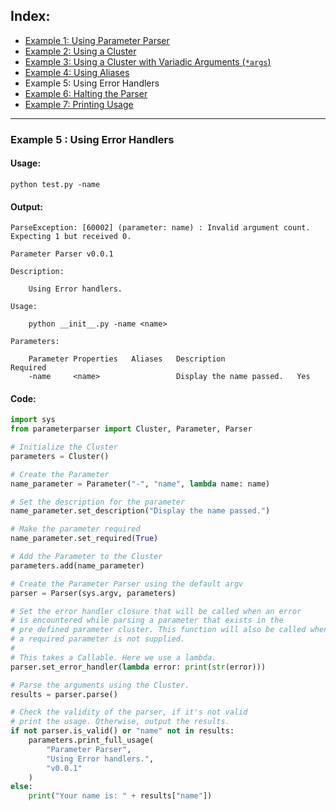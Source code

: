 ## Index:
* [Example 1: Using Parameter Parser](./Example1.md)
* [Example 2: Using a Cluster](./Example2.md)
* [Example 3: Using a Cluster with Variadic Arguments (`*args`)](./Example3.md)
* [Example 4: Using Aliases](./Example4.md)
* Example 5: Using Error Handlers
* [Example 6: Halting the Parser](./Example6.md)
* [Example 7: Printing Usage](./Example7.md)

----
### Example 5 : Using Error Handlers

#### Usage: 
    python test.py -name
#### Output:
    ParseException: [60002] (parameter: name) : Invalid argument count. Expecting 1 but received 0.

    Parameter Parser v0.0.1
    
    Description: 
    
        Using Error handlers.
    
    Usage:
    
        python __init__.py -name <name> 
    
    Parameters:
    
        Parameter Properties   Aliases   Description                Required   
        -name     <name>                 Display the name passed.   Yes        

#### Code:
```python
import sys
from parameterparser import Cluster, Parameter, Parser

# Initialize the Cluster
parameters = Cluster()

# Create the Parameter
name_parameter = Parameter("-", "name", lambda name: name)

# Set the description for the parameter
name_parameter.set_description("Display the name passed.")

# Make the parameter required
name_parameter.set_required(True)

# Add the Parameter to the Cluster
parameters.add(name_parameter)

# Create the Parameter Parser using the default argv
parser = Parser(sys.argv, parameters)

# Set the error handler closure that will be called when an error
# is encountered while parsing a parameter that exists in the
# pre defined parameter cluster. This function will also be called when
# a required parameter is not supplied.
#
# This takes a Callable. Here we use a lambda.
parser.set_error_handler(lambda error: print(str(error)))

# Parse the arguments using the Cluster.
results = parser.parse()

# Check the validity of the parser, if it's not valid
# print the usage. Otherwise, output the results.
if not parser.is_valid() or "name" not in results:
    parameters.print_full_usage(
        "Parameter Parser",
        "Using Error handlers.",
        "v0.0.1"
    )
else:
    print("Your name is: " + results["name"])
```